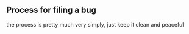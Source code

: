 ## Process for filing a bug

the process is pretty much very simply, just keep it clean and peaceful
